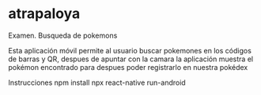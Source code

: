 # atrapaloya
Examen. Busqueda de pokemons

Esta aplicación móvil permite al usuario buscar pokemones en los códigos de barras y QR, despues de apuntar con la camara la aplicación muestra el pokémon encontrado para despues poder registrarlo en nuestra pokédex

Instrucciones
npm install
npx react-native run-android
